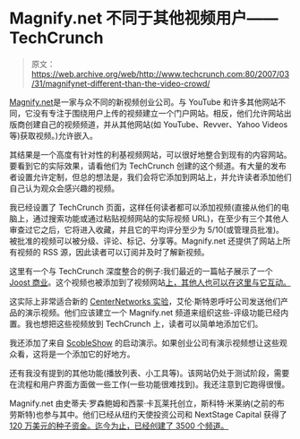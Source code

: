 # Magnify.net 不同于其他视频用户——TechCrunch

> 原文：<https://web.archive.org/web/http://www.techcrunch.com:80/2007/03/31/magnifynet-different-than-the-video-crowd/>

[](https://web.archive.org/web/20211130211959/http://www.magnify.net/)[Magnify.net](https://web.archive.org/web/20211130211959/http://www.magnify.net/)是一家与众不同的新视频创业公司。与 YouTube 和许多其他网站不同，它没有专注于围绕用户上传的视频建立一个门户网站。相反，他们允许网站出版商创建自己的视频频道，并从其他网站(如 YouTube、Revver、Yahoo Videos 等)获取视频。)允许嵌入。

其结果是一个高度有针对性的利基视频网站，可以很好地整合到现有的内容网站。要看到它的实际效果，请看他们为 TechCrunch 创建的这个频道。有大量的发布者设置允许定制，但总的想法是，我们会将它添加到网站上，并允许读者添加他们自己认为观众会感兴趣的视频。

我已经设置了 TechCrunch 页面，这样任何读者都可以添加视频(直接从他们的电脑上，通过搜索功能或通过粘贴视频网站的实际视频 URL)，在至少有三个其他人审查过它之后，它将进入收藏，并且它的平均评分至少为 5/10(或管理员批准)。被批准的视频可以被分级、评论、标记、分享等。Magnify.net 还提供了网站上所有视频的 RSS 源，因此读者可以订阅并及时了解新视频。

 [](https://web.archive.org/web/20211130211959/http://www.techcrunch.magnify.net/) 这里有一个与 TechCrunch 深度整合的例子:我们最近的一篇帖子展示了一个 [Joost 商业](https://web.archive.org/web/20211130211959/http://www.beta.techcrunch.com/2007/03/30/first-joost-commercial/)。这个视频也被添加到了视频网站[上，其他人也可以在这里与它互动。](https://web.archive.org/web/20211130211959/http://www.techcrunch.magnify.net/item/DMW9GP5YWBKG78LR)

这实际上非常适合新的 [CenterNetworks 实验](https://web.archive.org/web/20211130211959/http://www.centernetworks.com/i-want-videos-of-your-startup-free-advertising-awaits)，艾伦·斯特恩呼吁公司发送他们产品的演示视频。他们应该建立一个 Magnify.net 频道来组织这些-评级功能已经内置。我也想把这些视频放到 TechCrunch 上，读者可以简单地添加它们。

我还添加了来自 [ScobleShow](https://web.archive.org/web/20211130211959/http://www.podtech.net/scobleshow/) 的启动演示。如果创业公司有演示视频想让这些观众看，这将是一个添加它的好地方。

还有我没有提到的其他功能(播放列表、小工具等)。该网站仍处于测试阶段，需要在流程和用户界面方面做一些工作(一些功能很难找到)。我还注意到它跑得很慢。

Magnify.net 由史蒂夫·罗森鲍姆和西蒙·卡瓦莱托创立，斯科特·米莱纳(之前的布劳斯特)也参与其中。他们已经从纽约天使投资公司和 NextStage Capital 获得了[120 万美元的种子资金。迄今为止，已经创建了 3500 个频道。](https://web.archive.org/web/20211130211959/http://newteevee.com/2007/02/12/magnifynet-raises-12-million/)